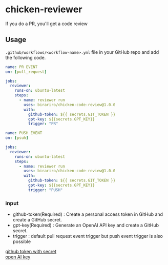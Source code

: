 # chicken-reviewer

If you do a PR, you'll get a code review

## Usage
```.github/workflows/<workflow-name>.yml```  file in your GitHub repo and add the following code.

``` yml          
name: PR EVENT
on: [pull_request]

jobs:
  reviewer:
    runs-on: ubuntu-latest
    steps:
      - name: reviewer run
        uses: birariro/chicken-code-review@1.0.0
        with:
          github-token: ${{ secrets.GIT_TOKEN }}
          gpt-key: ${{secrets.GPT_KEY}}
          trigger: "PR"
```


``` yml          
name: PUSH EVENT
on: [psuh]

jobs:
  reviewer:
    runs-on: ubuntu-latest
    steps:
      - name: reviewer run
        uses: birariro/chicken-code-review@1.0.0
        with:
          github-token: ${{ secrets.GIT_TOKEN }}
          gpt-key: ${{secrets.GPT_KEY}}
          trigger: "PUSH"
```

### input
- github-token(Required) : Create a personal access token in GitHub and create a GitHub secret.
- gpt-key(Required) : Generate an OpenAI API key and create a GitHub secret.
- trigger : default pull request event trigger but push event trigger is also possible

[github token with secret](https://docs.github.com/en/actions/security-guides/encrypted-secrets) </br>
[open AI key](https://platform.openai.com/account/api-keys)







